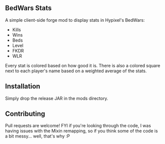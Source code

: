 ## BedWars Stats
A simple client-side forge mod to display stats in Hypixel's BedWars:
 - Kills
 - Wins
 - Beds
 - Level
 - FKDR
 - WLR

Every stat is colored based on how good it is. There is also a colored square next to each player's name based on a weighted average of the stats.

## Installation
Simply drop the release JAR in the mods directory.

## Contributing
Pull requests are welcome! FYI if you're looking through the code, I was having issues with the Mixin remapping, so if you think some of the code is a bit messy... well, that's why :P
